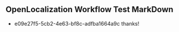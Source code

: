 ## OpenLocalization Workflow Test MarkDown
* e09e27f5-5cb2-4e63-bf8c-adfba1664a9c thanks!

<!--HONumber=Jul16_HO4-->


